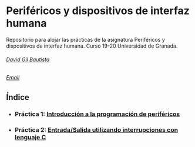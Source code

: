 # Periféricos y dispositivos de interfaz humana

Repositorio para alojar las prácticas de la asignatura Periféricos y dispositivos de interfaz humana.
Curso 19-20 Universidad de Granada.

###### [David Gil Bautista](https://github.com/DavidBaug)
###### [Email](mailto:davidgilbautista@gmail.com)


## Índice

- ### Práctica 1: [Introducción a la programación de periféricos](P1/)

- ### Práctica 2: [Entrada/Salida utilizando interrupciones con lenguaje C](P2/)
